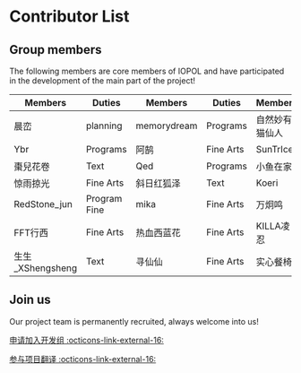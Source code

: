 # Contributor List

## Group members

The following members are core members of IOPOL and have participated in the development of the main part of the project!

| Members                             | Duties       | Members     | Duties    | Members  | Duties    |
| ----------------------------------- | ------------ | ----------- | --------- | -------- | --------- |
| 晨峦                                  | planning     | memorydream | Programs  | 自然妙有猫仙人  | Programs  |
| Ybr                                 | Programs     | 阿鹄          | Fine Arts | SunTrIce | Text      |
| 棗兒花卷                                | Text         | Qed         | Programs  | 小鱼在家     | Fine Arts |
| 惊雨掠光                                | Fine Arts    | 斜日红狐泽       | Text      | Koeri    | Music     |
| RedStone_jun   | Program Fine | mika        | Fine Arts | 万炯鸣      | Programs  |
| FFT行西                               | Fine Arts    | 热血西蓝花       | Fine Arts | KILLA凌忍  | Fine Arts |
| 生生_XShengsheng | Text         | 寻仙仙         | Fine Arts | 实心餐椅     | Fine Arts |

## Join us

Our project team is permanently recruited, always welcome into us!

[申请加入开发组 :octicons-link-external-16:](http://chenluan.mikecrm.com/JeKq3DU)

[参与项目翻译 :octicons-link-external-16:](https://zh.crowdin.com/project/cyanstars)
